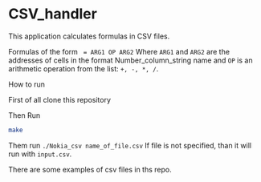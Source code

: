 # CSV_handler

This application calculates formulas in CSV files.

Formulas of the form ` = ARG1 OP ARG2`
Where `ARG1` and `ARG2` are the addresses of cells in the format Number_column_string name and `OP` is an arithmetic operation from the list: `+, -, *, /`.

How to run

First of all clone this repository

Then Run

```bash
make
```

Them run `./Nokia_csv name_of_file.csv` If file is not specified, than it will run with `input.csv`.

There are some examples of csv files in ths repo.


